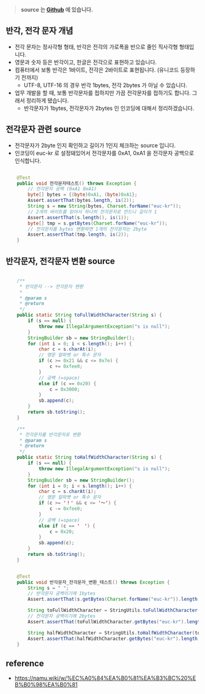 > **source 는 [Github](https://github.com/leechoongyon/JavaExample) 에 있습니다.**

## 반각, 전각 문자 개념
- 전각 문자는 정사각형 형태, 반각은 전각의 가로폭을 반으로 줄인 직사각형 형태입니다.
- 영문과 숫자 등은 반각이고, 한글은 전각으로 표현하고 있습니다.
- 컴퓨터에서 보통 반각은 1바이트, 전각은 2바이트로 표현됩니다. (유니코드 등장하기 전까지)
    - UTF-8, UTF-16 의 경우 반각 1bytes, 전각 2bytes 가 아닐 수 있습니다.
- 업무 개발을 할 때, 보통 반각문자를 접하지만 가끔 전각문자를 접하기도 합니다. 그래서 정리하게 됐습니다.
    - 반각문자가 1bytes, 전각문자가 2bytes 인 인코딩에 대해서 정리하겠습니다.


## 전각문자 관련 source
- 전각문자가 2byte 인지 확인하고 길이가 1인지 체크하는 source 입니다.
- 인코딩이 euc-kr 로 설정돼있어서 전각문자를 0xA1, 0xA1 을 전각문자 공백으로 인식합니다.

```java

    @Test
    public void 전각문자테스트() throws Exception {
        // 전각문자 공백 (0xA1 0xA1)
        byte[] bytes = {(byte)0xA1, (byte)0xA1};
        Assert.assertThat(bytes.length, is(2));
        String s = new String(bytes, Charset.forName("euc-kr"));
        // 2개의 바이트를 읽어서 하나의 전각문자로 만드니 길이가 1
        Assert.assertThat(s.length(), is(1));
        byte[] tmp = s.getBytes(Charset.forName("euc-kr"));
        // 전각문자를 bytes 변환하면 1개의 전각문자는 2byte
        Assert.assertThat(tmp.length, is(2));
    }


```

## 반각문자, 전각문자 변환 source

```java

    /**
     * 반각문자 --> 전각문자 변환
     *
     * @param s
     * @return
     */
    public static String toFullWidthCharacter(String s) {
        if (s == null) {
            throw new IllegalArgumentException("s is null");
        }
        StringBuilder sb = new StringBuilder();
        for (int i = 0; i < s.length(); i++) {
            char c = s.charAt(i);
            // 영문 알파벳 or 특수 문자
            if (c >= 0x21 && c <= 0x7e) {
                c += 0xfee0;
            }
            // 공백 (=space)
            else if (c == 0x20) {
                c = 0x3000;
            }
            sb.append(c);
        }
        return sb.toString();
    }

    /**
     * 전각문자를 반각문자로 변환
     * @param s
     * @return
     */
    public static String toHalfWidthCharacter(String s) {
        if (s == null) {
            throw new IllegalArgumentException("s is null");
        }
        StringBuilder sb = new StringBuilder();
        for (int i = 0; i < s.length(); i++) {
            char c = s.charAt(i);
            // 영문 알파벳 or 특수 문자
            if (c >= '！' && c <= '～') {
                c -= 0xfee0;
            }
            // 공백 (=space)
            else if (c == '　') {
                c = 0x20;
            }
            sb.append(c);
        }
        return sb.toString();
    }


    @Test
    public void 반각문자_전각문자_변환_테스트() throws Exception {
        String s = " ";
        // 반각문자 공백이기에 1bytes
        Assert.assertThat(s.getBytes(Charset.forName("euc-kr")).length, is(1));

        String toFullWidthCharacter = StringUtils.toFullWidthCharacter(s);
        // 전각문자 공백이기에 2bytes
        Assert.assertThat(toFullWidthCharacter.getBytes("euc-kr").length, is(2));

        String halfWidthCharacter = StringUtils.toHalfWidthCharacter(toFullWidthCharacter);
        Assert.assertThat(halfWidthCharacter.getBytes("euc-kr").length, is(1));
    }


```


## reference
- https://namu.wiki/w/%EC%A0%84%EA%B0%81%EA%B3%BC%20%EB%B0%98%EA%B0%81
